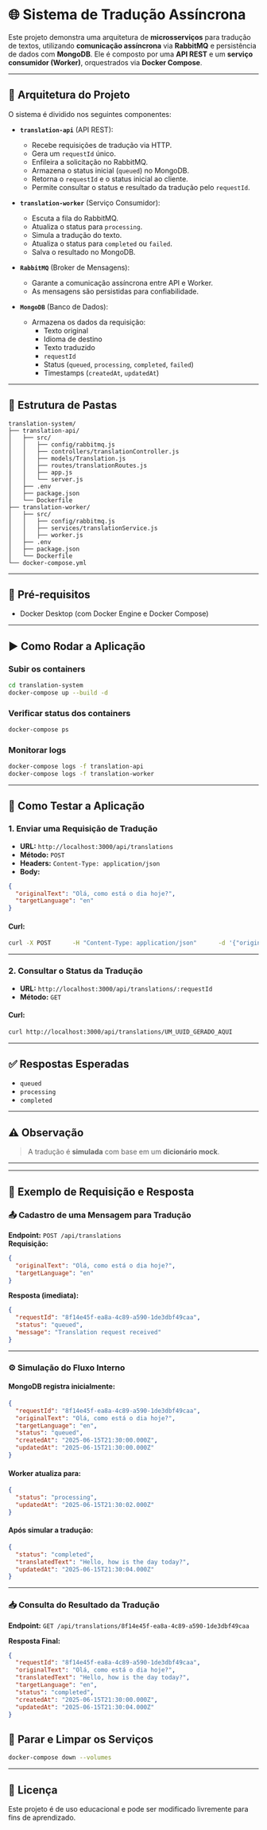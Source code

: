 # 🌐 Sistema de Tradução Assíncrona

Este projeto demonstra uma arquitetura de **microsserviços** para tradução de textos, utilizando **comunicação assíncrona** via **RabbitMQ** e persistência de dados com **MongoDB**. Ele é composto por uma **API REST** e um **serviço consumidor (Worker)**, orquestrados via **Docker Compose**.

---

## 🧩 Arquitetura do Projeto

O sistema é dividido nos seguintes componentes:

- **`translation-api`** (API REST):
  - Recebe requisições de tradução via HTTP.
  - Gera um `requestId` único.
  - Enfileira a solicitação no RabbitMQ.
  - Armazena o status inicial (`queued`) no MongoDB.
  - Retorna o `requestId` e o status inicial ao cliente.
  - Permite consultar o status e resultado da tradução pelo `requestId`.

- **`translation-worker`** (Serviço Consumidor):
  - Escuta a fila do RabbitMQ.
  - Atualiza o status para `processing`.
  - Simula a tradução do texto.
  - Atualiza o status para `completed` ou `failed`.
  - Salva o resultado no MongoDB.

- **`RabbitMQ`** (Broker de Mensagens):
  - Garante a comunicação assíncrona entre API e Worker.
  - As mensagens são persistidas para confiabilidade.

- **`MongoDB`** (Banco de Dados):
  - Armazena os dados da requisição:
    - Texto original
    - Idioma de destino
    - Texto traduzido
    - `requestId`
    - Status (`queued`, `processing`, `completed`, `failed`)
    - Timestamps (`createdAt`, `updatedAt`)

---

## 📁 Estrutura de Pastas

```
translation-system/          
├── translation-api/         
│   ├── src/
│   │   ├── config/rabbitmq.js
│   │   ├── controllers/translationController.js
│   │   ├── models/Translation.js
│   │   ├── routes/translationRoutes.js
│   │   ├── app.js
│   │   └── server.js
│   ├── .env
│   ├── package.json
│   └── Dockerfile
├── translation-worker/      
│   ├── src/
│   │   ├── config/rabbitmq.js
│   │   ├── services/translationService.js
│   │   ├── worker.js
│   ├── .env
│   ├── package.json
│   └── Dockerfile
└── docker-compose.yml
```

---

## 🔧 Pré-requisitos

- Docker Desktop (com Docker Engine e Docker Compose)

---

## ▶️ Como Rodar a Aplicação

### Subir os containers

```bash
cd translation-system
docker-compose up --build -d
```

### Verificar status dos containers

```bash
docker-compose ps
```

### Monitorar logs

```bash
docker-compose logs -f translation-api
docker-compose logs -f translation-worker
```

---

## 🧪 Como Testar a Aplicação

### 1. Enviar uma Requisição de Tradução

- **URL:** `http://localhost:3000/api/translations`  
- **Método:** `POST`  
- **Headers:** `Content-Type: application/json`  
- **Body:**

```json
{
  "originalText": "Olá, como está o dia hoje?",
  "targetLanguage": "en"
}
```

#### Curl:

```bash
curl -X POST      -H "Content-Type: application/json"      -d '{"originalText": "Olá, como está o dia hoje?", "targetLanguage": "en"}'      http://localhost:3000/api/translations
```

---

### 2. Consultar o Status da Tradução

- **URL:** `http://localhost:3000/api/translations/:requestId`  
- **Método:** `GET`

#### Curl:

```bash
curl http://localhost:3000/api/translations/UM_UUID_GERADO_AQUI
```

---

## ✅ Respostas Esperadas

- `queued`
- `processing`
- `completed`

---

## ⚠️ Observação

> A tradução é **simulada** com base em um **dicionário mock**.

---


---

## 📌 Exemplo de Requisição e Resposta

### 📤 Cadastro de uma Mensagem para Tradução

**Endpoint:** `POST /api/translations`  
**Requisição:**

```json
{
  "originalText": "Olá, como está o dia hoje?",
  "targetLanguage": "en"
}
```

**Resposta (imediata):**

```json
{
  "requestId": "8f14e45f-ea8a-4c89-a590-1de3dbf49caa",
  "status": "queued",
  "message": "Translation request received"
}
```

---

### ⚙️ Simulação do Fluxo Interno

#### MongoDB registra inicialmente:

```json
{
  "requestId": "8f14e45f-ea8a-4c89-a590-1de3dbf49caa",
  "originalText": "Olá, como está o dia hoje?",
  "targetLanguage": "en",
  "status": "queued",
  "createdAt": "2025-06-15T21:30:00.000Z",
  "updatedAt": "2025-06-15T21:30:00.000Z"
}
```

#### Worker atualiza para:

```json
{
  "status": "processing",
  "updatedAt": "2025-06-15T21:30:02.000Z"
}
```

#### Após simular a tradução:

```json
{
  "status": "completed",
  "translatedText": "Hello, how is the day today?",
  "updatedAt": "2025-06-15T21:30:04.000Z"
}
```

---

### 📥 Consulta do Resultado da Tradução

**Endpoint:** `GET /api/translations/8f14e45f-ea8a-4c89-a590-1de3dbf49caa`

**Resposta Final:**

```json
{
  "requestId": "8f14e45f-ea8a-4c89-a590-1de3dbf49caa",
  "originalText": "Olá, como está o dia hoje?",
  "translatedText": "Hello, how is the day today?",
  "targetLanguage": "en",
  "status": "completed",
  "createdAt": "2025-06-15T21:30:00.000Z",
  "updatedAt": "2025-06-15T21:30:04.000Z"
}
```


## 🧹 Parar e Limpar os Serviços

```bash
docker-compose down --volumes
```

---

## 📄 Licença

Este projeto é de uso educacional e pode ser modificado livremente para fins de aprendizado.
